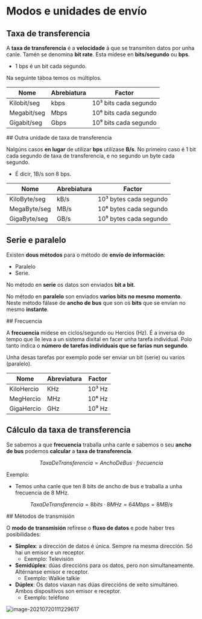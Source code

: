 
# Modos e unidades de envío 

## Taxa de transferencia

A **taxa de transferencia** é a **velocidade** á que se transmiten datos por unha canle. Tamén se denomina **bit rate**. Esta mídese en **bits/segundo** ou **bps**.

- 1 bps é un bit cada segundo.

Na seguinte táboa temos os múltiplos.

| Nome        | Abrebiatura | Factor                 |
| ----------- | ----------- | ---------------------- |
| Kilobit/seg | kbps        | 10³ bits cada segundo |
| Megabit/seg | Mbps        | 10⁶ bits cada segundo |
| Gigabit/seg | Gbps        | 10⁹ bits cada segundo |

## Outra unidade de taxa de transferencia 


Nalgúns casos **en lugar** de utilizar **bps** utilízase **B/s**. No primeiro caso é 1 bit cada segundo de taxa de transferencia, e no segundo un byte cada segundo.

- É dicir, 1B/s son 8 bps.

| Nome         | Abrebiatura | Factor                  |
| ------------ | ----------- | ----------------------- |
| KiloByte/seg | kB/s        | 10³ bytes cada segundo |
| MegaByte/seg | MB/s        | 10⁶ bytes cada segundo |
| GigaByte/seg | GB/s        | 10⁹ bytes cada segundo |

## Serie e paralelo 

Existen **dous métodos** para o método de **envío de información**: 

- Paralelo
- Serie.

No método en **serie** os datos son enviados **bit a bit**.

No método en **paralelo** son enviados **varios bits no mesmo momento**. Neste método fálase de **ancho de bus** que son os **bits** que se envían no mesmo **instante**.

## Frecuencia

A **frecuencia** mídese en ciclos/segundo ou Hercios (Hz). É a inversa do tempo que lle leva a un sistema dixital en facer unha tarefa individual. Polo tanto indica o **número de tarefas individuais que se farías nun segundo**.

Unha desas tarefas por exemplo pode ser enviar un bit (serie) ou varios (paralelo).

| Nome       | Abreviatura | Factor |
| ---------- | ----------- | ------ |
| KiloHercio | KHz         | 10³ Hz |
| MegHercio  | MHz         | 10⁶ Hz |
| GigaHercio | GHz         | 10⁹ Hz |



## Cálculo da taxa de transferencia 

Se sabemos a que **frecuencia** traballa unha canle e sabemos o seu **ancho de bus** podemos **calcular** a **taxa de transferencia**.
```math
TaxaDeTransferencia=AnchoDeBus·frecuencia
```
Exemplo:

- Temos unha canle que ten 8 bits de ancho de bus e traballa a unha frecuencia de 8 MHz.

```math
TaxaDeTransferencia = 8 bits · 8 MHz = 64 Mbps = 8 MB/s
```


## Métodos de transmisión 


O **modo de transmisión** refírese o **fluxo de datos** e pode haber tres posibilidades:

- **Símplex**: a dirección de datos é única. Sempre na mesma dirección. Só hai un emisor e un receptor. 
  - Exemplo: Televisión
- **Semidúplex**: dúas direccións para os datos, pero non simultaneamente. Altérnanse emisor e receptor. 
  - Exemplo: Walkie talkie
- **Dúplex**: Os datos viaxan nas dúas direccións de xeito simultáneo. Ambos dispositivos son emisor e receptor. 
  - Exemplo: teléfono

![image-20210720111229617](image-20210720111229617.png)
